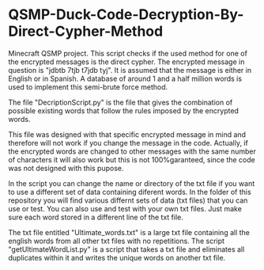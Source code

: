 # QSMP-Duck-Code-Decryption-By-Direct-Cypher-Method

Minecraft QSMP project. This script checks if the used method for one of the encrypted messages is the direct cypher. 
The encrypted message in question is "jdbtb 7tjb t7jdb tyj". It is assumed that the message is either in English or in Spanish. 
A database of around 1 and a half million words is used to implement this semi-brute force method.



The file "DecriptionScript.py" is the file that gives the combination of possible existing words that follow the rules imposed by the encrypted words.

This file was designed with that specific encrypted message in mind and therefore will not work if you change the message in the code. 
Actually, if the encrypted words are changed to other messages with the same number of characters it will also work but this is not 100%garanteed, since the code was not designed with this pupose.

In the script you can change the name or directory of the txt file if you want to use a different set of data containing diferent words.
In the folder of this repository you will find various differnt sets of data (txt files) that you can use or test. You can also use and test with your own txt files. Just make sure each word stored in a different line of
the txt file.

The txt file entitled "Ultimate_words.txt" is a large txt file containing all the english words from all other txt files with no repetitions.
The script "getUltimateWordList.py" is a script that takes a txt file and eliminates all duplicates within it and writes the unique words on another txt file.
